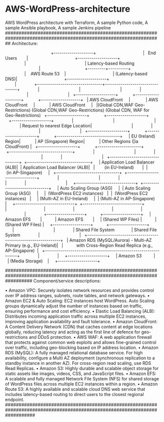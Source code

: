 # AWS-WordPress-architecture
AWS WordPress architecture with Terraform, A sample Python code, A sample Ansible playbook, A sample Jenkins pipeline
##################################################################################################################
Architecture: 

                                      +--------------------+
                                      |   End Users        |
                                      +--------------------+
                                                |
                                                | Latency-based Routing
                                                |
                                      +---------+----------+
                                      |    AWS Route 53    |
                                      | (Latency-based DNS)|
                                      +--------------------+
                                                |
              +---------------------------------+---------------------------------+
              |                                 |                                 |
              |                                 |                                 |
    +--------------------+              +--------------------+            +--------------------+
    | AWS CloudFront     |              | AWS CloudFront     |            | AWS CloudFront     |
    |(Global CDN,WAF Geo-Restrictions) (Global CDN,WAF Geo-Restrictions) (Global CDN, WAF for Geo-Restrictions) 
    +--------------------+              +--------------------+            +--------------------+
              |                                 |                                 |
              | Request to nearest Edge Location|                                 |
              |                                 |                                 |
    +--------------------+            +----------------------+            +--------------------------------+
    | EU (Ireland) Region|            | AP (Singapore) Region|            | Other Regions (|ia CloudFront) |
    +--------------------+            +----------------------+            +--------------------------------+
              |                                 |
              |                                 |
              |                                 |
    +--------------------------------+  +--------------------------------+
    | Application Load Balancer (ALB)|  | Application Load Balancer (ALB)|
    |        (in EU-Ireland)         |  |        (in AP-Singapore)       |
    +--------------------------------+  +--------------------------------+
              |                                 |
              |                                 |
              |                                 |
    +------------------------------+  +------------------------------+
    | Auto Scaling Group (ASG)     |  | Auto Scaling Group (ASG)     |
    |  (WordPress EC2 instances)   |  |  (WordPress EC2 instances)   |
    | (Multi-AZ in EU-Ireland)     |  | (Multi-AZ in AP-Singapore)   |
    +------------------------------+  +------------------------------+
              |                                |           
              |                                |           
              |                                |           
    +-------------------+           +-------------------+
    | Amazon EFS        |           | Amazon EFS        |
    | (Shared WP Files) |           | (Shared WP Files) |
    +-------------------+           +-------------------+
              |                                 |
              | Shared File System              | Shared File System
              |                                 |
    +----------------------------------------------------------------+
    | Amazon RDS (MySQL/Aurora) - Multi-AZ Primary (e.g., EU-Ireland)|
    |           with Cross-Region Read Replica (e.g., AP-Singapore)  |
    +----------------------------------------------------------------+
              |
              |
    +--------------------+
    | Amazon S3          |
    | (Media Storage)    |
    +--------------------+

##########################################################################################################################
Component/service descriptions:

•	Amazon VPC: Securely isolates network resources and provides control over IP address ranges, subnets, route tables, and network gateways.
•	Amazon EC2 & Auto Scaling: EC2 instances host WordPress. Auto Scaling groups dynamically adjust the number of instances based on traffic, ensuring performance and cost efficiency.
•	Elastic Load Balancing (ALB): Distributes incoming application traffic across multiple EC2 instances, improving application availability and fault tolerance.
•	Amazon CloudFront: A Content Delivery Network (CDN) that caches content at edge locations globally, reducing latency and acting as the first line of defence for geo-restrictions and DDoS protection.
•	AWS WAF: A web application firewall that protects against common web exploits and allows fine-grained control over traffic, including geo-blocking based on IP address location.
•	Amazon RDS (MySQL): A fully managed relational database service. For high availability, configure a Multi AZ deployment (synchronous replication to a standby instance in another AZ). For cross-region read scaling, use RDS Read Replicas.
•	Amazon S3: Highly durable and scalable object storage for static assets like images, videos, CSS, and JavaScript files.
•	Amazon EFS: A scalable and fully managed Network File System (NFS) for shared storage of WordPress files across multiple EC2 instances within a region.
•	Amazon Route 53: A highly available and scalable cloud DNS web service that includes latency-based routing to direct users to the closest regional endpoint. 
###########################################################################################################################
